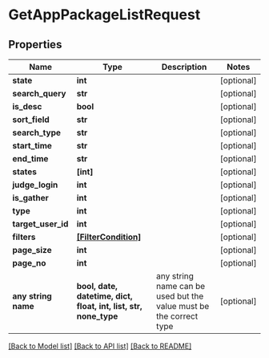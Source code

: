 # GetAppPackageListRequest


## Properties
Name | Type | Description | Notes
------------ | ------------- | ------------- | -------------
**state** | **int** |  | [optional] 
**search_query** | **str** |  | [optional] 
**is_desc** | **bool** |  | [optional] 
**sort_field** | **str** |  | [optional] 
**search_type** | **str** |  | [optional] 
**start_time** | **str** |  | [optional] 
**end_time** | **str** |  | [optional] 
**states** | **[int]** |  | [optional] 
**judge_login** | **int** |  | [optional] 
**is_gather** | **int** |  | [optional] 
**type** | **int** |  | [optional] 
**target_user_id** | **int** |  | [optional] 
**filters** | [**[FilterCondition]**](FilterCondition.md) |  | [optional] 
**page_size** | **int** |  | [optional] 
**page_no** | **int** |  | [optional] 
**any string name** | **bool, date, datetime, dict, float, int, list, str, none_type** | any string name can be used but the value must be the correct type | [optional]

[[Back to Model list]](../README.md#documentation-for-models) [[Back to API list]](../README.md#documentation-for-api-endpoints) [[Back to README]](../README.md)


